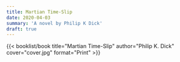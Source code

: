 ```yaml
---
title: Martian Time-Slip
date: 2020-04-03
summary: 'A novel by Philip K Dick'
draft: true
---
```


{{< booklist/book
title="Martian Time-Slip"
author="Philip K. Dick"
cover="cover.jpg"
format="Print" >}}
